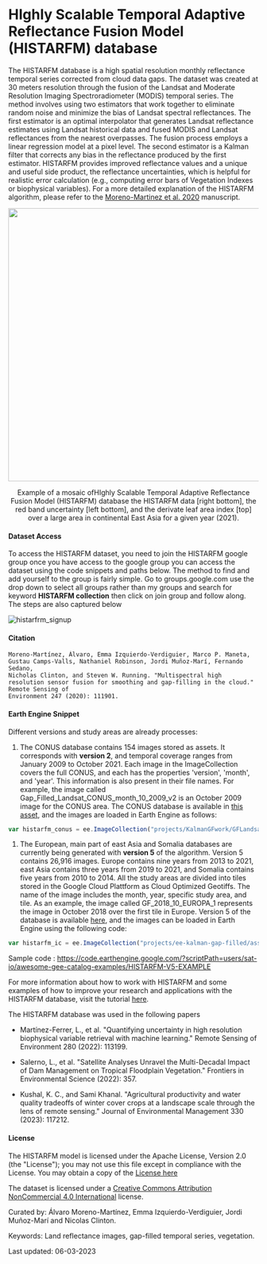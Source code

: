 # HIghly Scalable Temporal Adaptive Reflectance Fusion Model (HISTARFM) database

The HISTARFM database is a high spatial resolution monthly reflectance temporal series corrected from cloud data gaps. The dataset was created at 30 meters resolution through the fusion of the Landsat and Moderate Resolution Imaging Spectroradiometer (MODIS) temporal series. The method involves using two estimators that work together to eliminate random noise and minimize the bias of Landsat spectral reflectances. The first estimator is an optimal interpolator that generates Landsat reflectance estimates using Landsat historical data and fused MODIS and Landsat reflectances from the nearest overpasses. The fusion process employs a linear regression model at a pixel level. The second estimator is a Kalman filter that corrects any bias in the reflectance produced by the first estimator. HISTARFM provides improved reflectance values and a unique and useful side product, the reflectance uncertainties, which is helpful for realistic error calculation (e.g., computing error bars of Vegetation Indexes or biophysical variables). For a more detailed explanation of the HISTARFM algorithm, please refer to the [Moreno-Martinez et al. 2020](https://www.sciencedirect.com/science/article/pii/S0034425720302716) manuscript.

<p align="center">
  <img width="600" height="550" src="https://user-images.githubusercontent.com/9036360/222484092-6b38bb57-ffc4-4d6d-a3ee-a002abaa9d8d.gif">
</p>
<p align="center">
Example of a mosaic ofHIghly Scalable Temporal Adaptive Reflectance Fusion Model (HISTARFM) database
 the HISTARFM data [right bottom], the red band uncertainty [left bottom], and the derivate leaf area index [top] over a large area in continental East Asia for a given year (2021).
</p>

#### Dataset Access
To access the HISTARFM dataset, you need to join the HISTARFM google group once you have access to the google group you can access the dataset using the code snippets and paths below. The method to find and add yourself to the group is fairly simple. Go to groups.google.com use the drop down to select all groups rather than my groups and search for keyword **HISTARFM collection** then click on join group and follow along. The steps are also captured below

![histarfrm_signup](https://user-images.githubusercontent.com/6677629/223832893-a00d1cfc-646f-4cab-a9c4-eca05b0cd3e7.gif)


#### Citation

```
Moreno-Martínez, Álvaro, Emma Izquierdo-Verdiguier, Marco P. Maneta, Gustau Camps-Valls, Nathaniel Robinson, Jordi Muñoz-Marí, Fernando Sedano,
Nicholas Clinton, and Steven W. Running. "Multispectral high resolution sensor fusion for smoothing and gap-filling in the cloud." Remote Sensing of
Environment 247 (2020): 111901.
```

#### Earth Engine Snippet

Different versions and study areas are already processes:

1. The CONUS database contains 154 images stored as assets. It corresponds with **version 2**, and temporal coverage ranges from January 2009 to October 2021. Each image in the ImageCollection covers the full CONUS, and each has the properties 'version', 'month', and 'year'. This information is also present in their file names. For example, the image called Gap_Filled_Landsat_CONUS_month_10_2009_v2 is an October 2009 image for the CONUS area. The CONUS database is available in [this asset](https://code.earthengine.google.com/?asset=projects/KalmanGFwork/GFLandsat_V1), and the images are loaded in Earth Engine as follows:

```js
var histarfm_conus = ee.ImageCollection("projects/KalmanGFwork/GFLandsat_V1")
```

1. The European, main part of east Asia and Somalia databases are currently being generated with **version 5** of the algorithm. Version 5 contains 26,916 images. Europe contains nine years from 2013 to 2021, east Asia contains three years from 2019 to 2021, and Somalia contains five years from 2010 to 2014. All the study areas are divided into tiles stored in the Google Cloud Plattform as Cloud Optimized Geotiffs. The name of the image includes the month, year, specific study area, and tile. As an example, the image called GF_2018_10_EUROPA_1 represents the image in October 2018 over the first tile in Europe. Version 5 of the database is available [here](https://code.earthengine.google.com/?asset=projects/ee-kalman-gap-filled/assets/histarfm_v5), and the images can be loaded in Earth Engine using the following code:

```js
var histarfm_ic = ee.ImageCollection("projects/ee-kalman-gap-filled/assets/histarfm_v5")
```

Sample code : https://code.earthengine.google.com/?scriptPath=users/sat-io/awesome-gee-catalog-examples/HISTARFM-V5-EXAMPLE

For more information about how to work with HISTARFM and some examples of how to improve your research and applications with the HISTARFM database, visit the tutorial [here](https://developers.google.com/earth-engine/tutorials/community/histarfm-cloud-and-gap-free-landsat).

The HISTARFM database was used in the following papers

- Martínez-Ferrer, L., et al. "Quantifying uncertainty in high resolution biophysical variable retrieval with machine learning." Remote Sensing of Environment 280 (2022): 113199.

- Salerno, L., et al. "Satellite Analyses Unravel the Multi-Decadal Impact of Dam Management on Tropical Floodplain Vegetation." Frontiers in Environmental Science (2022): 357.

- Kushal, K. C., and Sami Khanal. "Agricultural productivity and water quality tradeoffs of winter cover crops at a landscape scale through the lens of remote sensing." Journal of Environmental Management 330 (2023): 117212.

#### License
The HISTARFM model is licensed under the Apache License, Version 2.0 (the "License"); you may not use this file except in compliance with the License. You may obtain a copy of the [License here](http://www.apache.org/licenses/LICENSE-2.0)

The dataset is licensed under a [Creative Commons Attribution NonCommercial 4.0 International](https://creativecommons.org/licenses/by-nc/4.0/) license.

Curated by: Álvaro Moreno-Martínez, Emma Izquierdo-Verdiguier, Jordi Muñoz-Marí and Nicolas Clinton.

Keywords: Land reflectance images, gap-filled temporal series, vegetation.

Last updated: 06-03-2023
